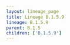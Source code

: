 ```yaml
---
layout: lineage_page
title: Lineage B.1.5.9
lineage: B.1.5.9
parent: B.1.5
children: ['B.1.5.9']
---
```

